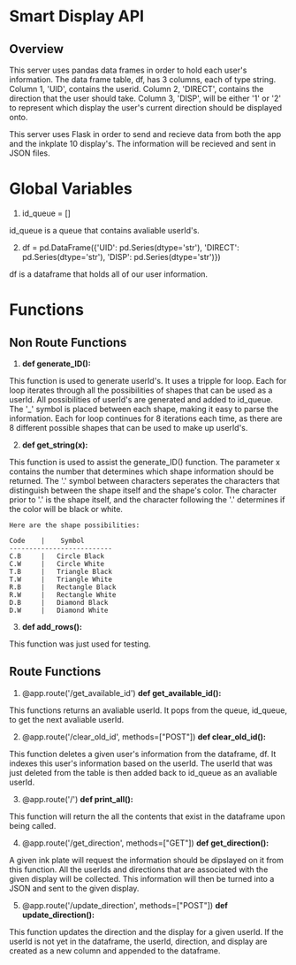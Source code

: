 # Smart Display API 

## Overview

This server uses pandas data frames in order to hold each user's information. The data frame table, df, has 3 columns, each of type string. Column 1, 'UID', contains the userid. Column 2, 'DIRECT', contains the direction that the user should take. Column 3, 'DISP', will be either '1' or '2' to represent which display the user's current direction should be displayed onto.

This server uses Flask in order to send and recieve data from both the app and the inkplate 10 display's. The information will be recieved and sent in JSON files. 

# Global Variables

1. id_queue = []

id_queue is a queue that contains avaliable userId's.


2. df = pd.DataFrame({'UID':  pd.Series(dtype='str'),
                   'DIRECT': pd.Series(dtype='str'),
                   'DISP':  pd.Series(dtype='str')})

df is a dataframe that holds all of our user information.


# Functions

## Non Route Functions

1. **def generate_ID():**

This function is used to generate userId's. It uses a tripple for loop. Each for loop iterates through all the possibilities of shapes that can be used as a userId. All possibilities of userId's are generated and added to id_queue. The '_' symbol is placed between each shape, making it easy to parse the information. Each for loop continues for 8 iterations each time, as there are 8 different possible shapes that can be used to make up userId's.

2. **def get_string(x):**

This function is used to assist the generate_ID() function. The parameter x contains the number that determines which shape information should be returned. The '.' symbol between characters seperates the characters that distinguish between the shape itself and the shape's color. The character prior to '.' is the shape itself, and the character following the '.' determines if the color will be black or white.

    Here are the shape possibilities:

    Code    |    Symbol
    --------------------------
    C.B     |   Circle Black
    C.W     |   Circle White
    T.B     |   Triangle Black
    T.W     |   Triangle White
    R.B     |   Rectangle Black
    R.W     |   Rectangle White
    D.B     |   Diamond Black
    D.W     |   Diamond White


3. **def add_rows():**

This function was just used for testing.


## Route Functions

1. @app.route('/get_available_id')
   **def get_available_id():**

This functions returns an avaliable userId. It pops from the queue, id_queue, to get the next avaliable userId.

2. @app.route('/clear_old_id', methods=["POST"])
    **def clear_old_id():**

This function deletes a given user's information from the dataframe, df. It indexes this user's information based on the userId. The userId that was just deleted from the table is then added back to id_queue as an avaliable userId. 

3. @app.route('/')
    **def print_all():**

This function will return the all the contents that exist in the dataframe upon being called. 

4. @app.route('/get_direction', methods=["GET"])
    **def get_direction():**

A given ink plate will request the information should be dipslayed on it from this function. All the userIds and directions that are associated with the given display will be collected. This information will then be turned into a JSON and sent to the given display.

5. @app.route('/update_direction', methods=["POST"])
    **def update_direction():**

This function updates the direction and the display for a given userId. If the userId is not yet in the dataframe, the userId, direction, and display are created as a new column and appended to the dataframe.
